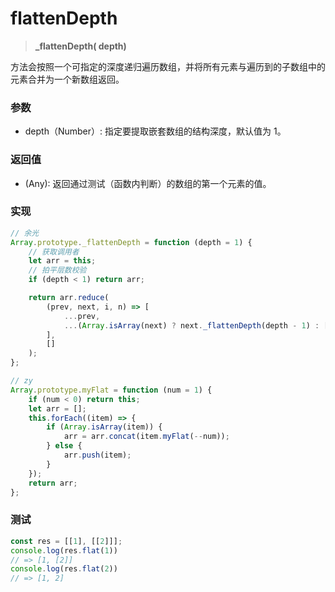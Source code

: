 # flattenDepth

> <b> _flattenDepth( depth) </b>

方法会按照一个可指定的深度递归遍历数组，并将所有元素与遍历到的子数组中的元素合并为一个新数组返回。

### 参数

* depth（Number）: 指定要提取嵌套数组的结构深度，默认值为 1。

### 返回值

* (Any): 返回通过测试（函数内判断）的数组的第一个元素的值。

### 实现

```js
// 余光
Array.prototype._flattenDepth = function (depth = 1) {
    // 获取调用者
    let arr = this;
    // 拍平层数校验
    if (depth < 1) return arr;

    return arr.reduce(
        (prev, next, i, n) => [
            ...prev,
            ...(Array.isArray(next) ? next._flattenDepth(depth - 1) : [next]),
        ],
        []
    );
};

// zy
Array.prototype.myFlat = function (num = 1) {
    if (num < 0) return this;
    let arr = [];
    this.forEach((item) => {
        if (Array.isArray(item)) {
            arr = arr.concat(item.myFlat(--num));
        } else {
            arr.push(item);
        }
    });
    return arr;
};
```

### 测试

```js
const res = [[1], [[2]]];
console.log(res.flat(1))
// => [1, [2]]
console.log(res.flat(2))
// => [1, 2]
```
